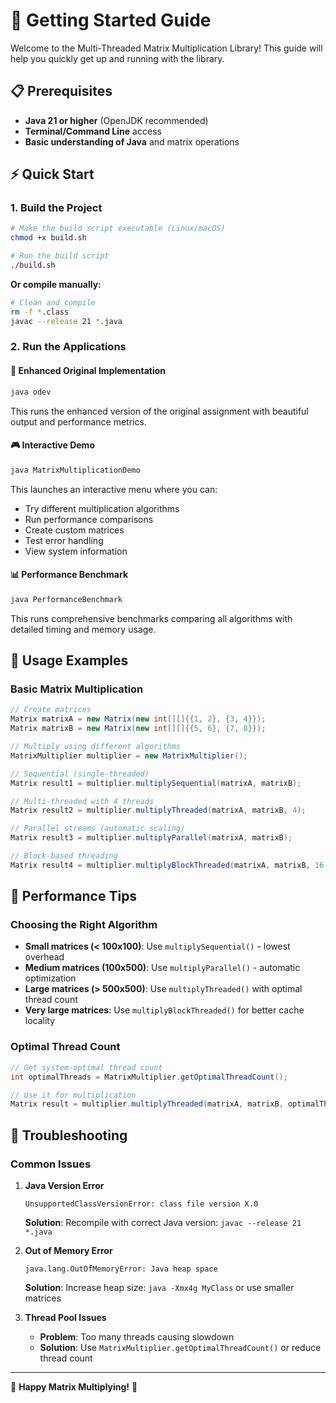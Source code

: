 # 🚀 Getting Started Guide

Welcome to the Multi-Threaded Matrix Multiplication Library! This guide will help you quickly get up and running with the library.

## 📋 Prerequisites

- **Java 21 or higher** (OpenJDK recommended)
- **Terminal/Command Line** access
- **Basic understanding of Java** and matrix operations

## ⚡ Quick Start

### 1. Build the Project

```bash
# Make the build script executable (Linux/macOS)
chmod +x build.sh

# Run the build script
./build.sh
```

**Or compile manually:**

```bash
# Clean and compile
rm -f *.class
javac --release 21 *.java
```

### 2. Run the Applications

#### 🎯 Enhanced Original Implementation

```bash
java odev
```

This runs the enhanced version of the original assignment with beautiful output and performance metrics.

#### 🎮 Interactive Demo

```bash
java MatrixMultiplicationDemo
```

This launches an interactive menu where you can:

- Try different multiplication algorithms
- Run performance comparisons
- Create custom matrices
- Test error handling
- View system information

#### 📊 Performance Benchmark

```bash
java PerformanceBenchmark
```

This runs comprehensive benchmarks comparing all algorithms with detailed timing and memory usage.

## 🧮 Usage Examples

### Basic Matrix Multiplication

```java
// Create matrices
Matrix matrixA = new Matrix(new int[][]{{1, 2}, {3, 4}});
Matrix matrixB = new Matrix(new int[][]{{5, 6}, {7, 8}});

// Multiply using different algorithms
MatrixMultiplier multiplier = new MatrixMultiplier();

// Sequential (single-threaded)
Matrix result1 = multiplier.multiplySequential(matrixA, matrixB);

// Multi-threaded with 4 threads
Matrix result2 = multiplier.multiplyThreaded(matrixA, matrixB, 4);

// Parallel streams (automatic scaling)
Matrix result3 = multiplier.multiplyParallel(matrixA, matrixB);

// Block-based threading
Matrix result4 = multiplier.multiplyBlockThreaded(matrixA, matrixB, 16, 4);
```

## 🎯 Performance Tips

### Choosing the Right Algorithm

- **Small matrices (< 100x100)**: Use `multiplySequential()` - lowest overhead
- **Medium matrices (100x500)**: Use `multiplyParallel()` - automatic optimization
- **Large matrices (> 500x500)**: Use `multiplyThreaded()` with optimal thread count
- **Very large matrices**: Use `multiplyBlockThreaded()` for better cache locality

### Optimal Thread Count

```java
// Get system-optimal thread count
int optimalThreads = MatrixMultiplier.getOptimalThreadCount();

// Use it for multiplication
Matrix result = multiplier.multiplyThreaded(matrixA, matrixB, optimalThreads);
```

## 🔧 Troubleshooting

### Common Issues

1. **Java Version Error**

   ```
   UnsupportedClassVersionError: class file version X.0
   ```

   **Solution**: Recompile with correct Java version: `javac --release 21 *.java`

2. **Out of Memory Error**

   ```
   java.lang.OutOfMemoryError: Java heap space
   ```

   **Solution**: Increase heap size: `java -Xmx4g MyClass` or use smaller matrices

3. **Thread Pool Issues**
   - **Problem**: Too many threads causing slowdown
   - **Solution**: Use `MatrixMultiplier.getOptimalThreadCount()` or reduce thread count

---

🎉 **Happy Matrix Multiplying!** 🧮

